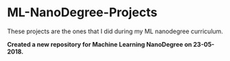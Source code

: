# ML-NanoDegree-Projects

These projects are the ones that I did during my ML nanodegree curriculum.


**Created a new repository for Machine Learning NanoDegree on 23-05-2018.**
